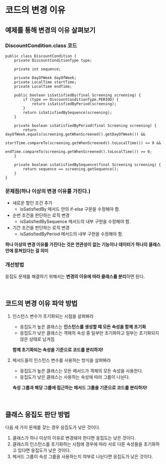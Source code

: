 # 코드의 변경 이유

## 예제를 통해 변경의 이유 살펴보기

### DiscountCondition.class 코드

~~~
public class DiscountCondition {
    private DiscountConditionType type;

    private int sequence;

    private DayOfWeek dayOfWeek;
    private LocalTime startTime;
    private LocalTime endTime;

    public boolean isSatisfiedBy(final Screening screening) {
        if (type == DiscountConditionType.PERIOD) {
            return isSatisfiedByPeriod(screening);
        }
        return isSatisfiedBySequence(screening);
    }

    private boolean isSatisfiedByPeriod(final Screening screening) {
        return dayOfWeek.equals(screening.getWhenScreened().getDayOfWeek()) &&
                startTime.compareTo(screening.getWhenScreened().toLocalTime()) <= 0 &&
                endTime.compareTo(screening.getWhenScreened().toLocalTime()) >= 0;
    }

    private boolean isSatisfiedBySequence(final Screening screening) {
        return sequence == screening.getSequence();
    }
}
~~~

### 문제점(하나 이상의 변경 이유를 가진다.)

- 새로운 할인 조건 추가
  - isSatisfiedBy 메서드 안의 if-else 구문을 수정해야 함.
- 순번 조건을 판단하는 로직 변경
  - isSatisfiedBySequence 메서드의 내부 구현을 수정해야 함.
- 기간 조건을 판단하는 로직 변경
  - isSatisfiedByPeriod 메서드의 내부 구현을 수정해야 함.

**하나 이상의 변경 이유를 가진다는 것은 연관성이 없는 기능이나 데이터가 하나의 클래스 안에 뭉쳐있다는 걸 의미**

### 개선방법

응집도 문제를 해결하기 위해서는 **변경의 이유에 따라 클래스를 분리**하면 된다.

</br >

## 코드의 변경 이유 파악 방법

1. 인스턴스 변수가 초기화되는 시점을 살펴봐라

   - 응집도가 높은 클래스는 **인스턴스를 생성할 때 모든 속성을 함께 초기화**
   - 응집도가 낮은 클래스는 객체의 속성 중 일부만 초기화하고 일부는 초기화되지 않은 상태로 남겨짐

   **함께 초기화되는 속성을 기준으로 코드를 분리하자!**

2. 메서드들이 인스턴스 변수를 사용하는 방식을 살펴봐라

   - 응집도가 높은 클래스는 모든 메서드가 객체의 모든 속성을 사용한다.
   - 응집도가 낮은 클래스는 사용하는 속성에 따라 그룹이 나뉜다.

   **속성 그룹과 해당 그룹에 접근하는 메서드 그룹을 기준으로 코드를 분리하자!**

</br >

## 클래스 응집도 판단 방법

다음 세 가지 문제를 갖는 경우 응집도가 낮은 것이다.

1. 클래스가 하나 이상의 이유로 변경돼야 한다면 응집도는 낮은 것이다.
2. 클래스의 인스턴스를 초기화하는 시점에 경우에 따라 서로 다른 속성들을 초기화하고 있다면 응집도가 낮은 것이다.
3. 메서드 그룹이 속성 그룹을 사용하는지 여부로 나뉜다면 응집도가 낮은 것이다.

